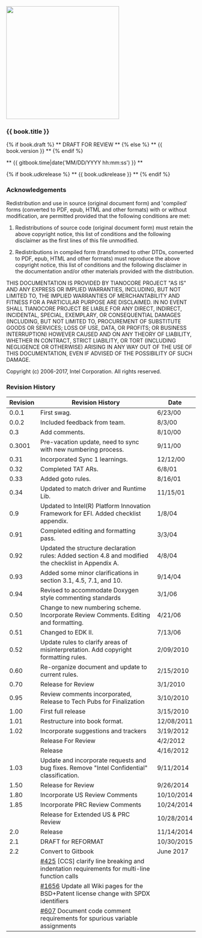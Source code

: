 <!--- @file
  README.md for EDK II C Coding Standards Specification

  Copyright (c) 2006-2017, Intel Corporation. All rights reserved.<BR>

  Redistribution and use in source (original document form) and 'compiled'
  forms (converted to PDF, epub, HTML and other formats) with or without
  modification, are permitted provided that the following conditions are met:

  1) Redistributions of source code (original document form) must retain the
     above copyright notice, this list of conditions and the following
     disclaimer as the first lines of this file unmodified.

  2) Redistributions in compiled form (transformed to other DTDs, converted to
     PDF, epub, HTML and other formats) must reproduce the above copyright
     notice, this list of conditions and the following disclaimer in the
     documentation and/or other materials provided with the distribution.

  THIS DOCUMENTATION IS PROVIDED BY TIANOCORE PROJECT "AS IS" AND ANY EXPRESS OR
  IMPLIED WARRANTIES, INCLUDING, BUT NOT LIMITED TO, THE IMPLIED WARRANTIES OF
  MERCHANTABILITY AND FITNESS FOR A PARTICULAR PURPOSE ARE DISCLAIMED. IN NO
  EVENT SHALL TIANOCORE PROJECT  BE LIABLE FOR ANY DIRECT, INDIRECT, INCIDENTAL,
  SPECIAL, EXEMPLARY, OR CONSEQUENTIAL DAMAGES (INCLUDING, BUT NOT LIMITED TO,
  PROCUREMENT OF SUBSTITUTE GOODS OR SERVICES; LOSS OF USE, DATA, OR PROFITS;
  OR BUSINESS INTERRUPTION) HOWEVER CAUSED AND ON ANY THEORY OF LIABILITY,
  WHETHER IN CONTRACT, STRICT LIABILITY, OR TORT (INCLUDING NEGLIGENCE OR
  OTHERWISE) ARISING IN ANY WAY OUT OF THE USE OF THIS DOCUMENTATION, EVEN IF
  ADVISED OF THE POSSIBILITY OF SUCH DAMAGE.

-->

<img src="media/TianocoreTitlePageLogo.jpg" width="300" />

### {{ book.title }}

{% if book.draft %}
** DRAFT FOR REVIEW **
{% else %}
** {{ book.version }} **
{% endif %}

** {{ gitbook.time|date('MM/DD/YYYY hh:mm:ss') }} **

{% if book.udkrelease %}
** {{ book.udkrelease }} **
{% endif %}


### Acknowledgements

Redistribution and use in source (original document form) and 'compiled'
forms (converted to PDF, epub, HTML and other formats) with or without
modification, are permitted provided that the following conditions are met:

1. Redistributions of source code (original document form) must retain the
   above copyright notice, this list of conditions and the following
   disclaimer as the first lines of this file unmodified.

2. Redistributions in compiled form (transformed to other DTDs, converted to
   PDF, epub, HTML and other formats) must reproduce the above copyright
   notice, this list of conditions and the following disclaimer in the
   documentation and/or other materials provided with the distribution.

THIS DOCUMENTATION IS PROVIDED BY TIANOCORE PROJECT "AS IS" AND ANY EXPRESS OR
IMPLIED WARRANTIES, INCLUDING, BUT NOT LIMITED TO, THE IMPLIED WARRANTIES OF
MERCHANTABILITY AND FITNESS FOR A PARTICULAR PURPOSE ARE DISCLAIMED. IN NO
EVENT SHALL TIANOCORE PROJECT  BE LIABLE FOR ANY DIRECT, INDIRECT, INCIDENTAL,
SPECIAL, EXEMPLARY, OR CONSEQUENTIAL DAMAGES (INCLUDING, BUT NOT LIMITED TO,
PROCUREMENT OF SUBSTITUTE GOODS OR SERVICES; LOSS OF USE, DATA, OR PROFITS;
OR BUSINESS INTERRUPTION) HOWEVER CAUSED AND ON ANY THEORY OF LIABILITY,
WHETHER IN CONTRACT, STRICT LIABILITY, OR TORT (INCLUDING NEGLIGENCE OR
OTHERWISE) ARISING IN ANY WAY OUT OF THE USE OF THIS DOCUMENTATION, EVEN IF
ADVISED OF THE POSSIBILITY OF SUCH DAMAGE.

Copyright (c) 2006-2017, Intel Corporation. All rights reserved.


### Revision History

| Revision | Revision History                                                                                                                                  | Date       |
| -------- | ------------------------------------------------------------------------------------------------------------------------------------------------- | ---------- |
| 0.0.1    | First swag.                                                                                                                                       | 6/23/00    |
| 0.0.2    | Included feedback from team.                                                                                                                      | 8/3/00     |
| 0.3      | Add comments.                                                                                                                                     | 8/10/00    |
| 0.3001   | Pre-vacation update, need to sync with new numbering process.                                                                                     | 9/11/00    |
| 0.31     | Incorporated Sync 1 learnings.                                                                                                                    | 12/12/00   |
| 0.32     | Completed TAT ARs.                                                                                                                                | 6/8/01     |
| 0.33     | Added goto rules.                                                                                                                                 | 8/16/01    |
| 0.34     | Updated to match driver and Runtime Lib.                                                                                                          | 11/15/01   |
| 0.9      | Updated to Intel(R) Platform Innovation Framework for EFI. Added checklist appendix.                                                              | 1/8/04     |
| 0.91     | Completed editing and formatting pass.                                                                                                            | 3/3/04     |
| 0.92     | Updated the structure declaration rules: Added section 4.8 and modified the checklist in Appendix A.                                              | 4/8/04     |
| 0.93     | Added some minor clarifications in section 3.1, 4.5, 7.1, and 10.                                                                                 | 9/14/04    |
| 0.94     | Revised to accommodate Doxygen style commenting standards                                                                                         | 3/1/06     |
| 0.50     | Change to new numbering scheme. Incorporate Review Comments. Editing and formatting.                                                              | 4/21/06    |
| 0.51     | Changed to EDK II.                                                                                                                                | 7/13/06    |
| 0.52     | Update rules to clarify areas of misinterpretation. Add copyright formatting rules.                                                               | 2/09/2010  |
| 0.60     | Re-organize document and update to current rules.                                                                                                 | 2/15/2010  |
| 0.70     | Release for Review                                                                                                                                | 3/1/2010   |
| 0.95     | Review comments incorporated, Release to Tech Pubs for Finalization                                                                               | 3/10/2010  |
| 1.00     | First full release                                                                                                                                | 3/15/2010  |
| 1.01     | Restructure into book format.                                                                                                                     | 12/08/2011 |
| 1.02     | Incorporate suggestions and trackers                                                                                                              | 3/19/2012  |
|          | Release For Review                                                                                                                                | 4/2/2012   |
|          | Release                                                                                                                                           | 4/16/2012  |
| 1.03     | Update and incorporate requests and bug fixes. Remove "Intel Confidential" classification.                                                        | 9/11/2014  |
| 1.50     | Release for Review                                                                                                                                | 9/26/2014  |
| 1.80     | Incorporate US Review Comments                                                                                                                    | 10/10/2014 |
| 1.85     | Incorporate PRC Review Comments                                                                                                                   | 10/24/2014 |
|          | Release for Extended US & PRC Review                                                                                                              | 10/28/2014 |
| 2.0      | Release                                                                                                                                           | 11/14/2014 |
| 2.1      | DRAFT for REFORMAT                                                                                                                                | 10/30/2015 |
| 2.2      | Convert to Gitbook                                                                                                                                | June 2017  |
|          | [#425](https://bugzilla.tianocore.org/show_bug.cgi?id=425) [CCS] clarify line breaking and indentation requirements for multi-line function calls |            |
|          | [#1656](https://bugzilla.tianocore.org/show_bug.cgi?id=1656) Update all Wiki pages for the BSD+Patent license change with SPDX identifiers        |            |
|          | [#607](https://bugzilla.tianocore.org/show_bug.cgi?id=607) Document code comment requirements for spurious variable assignments                   |            |
